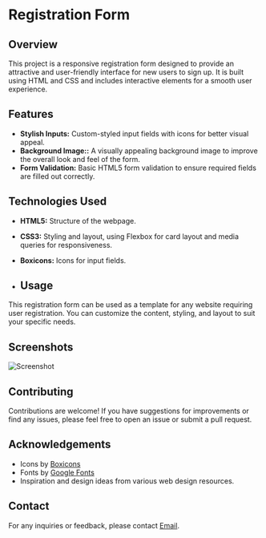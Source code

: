 # Registration Form

## Overview
This project is a responsive registration form designed to provide an attractive and user-friendly interface for new users to sign up. It is built using HTML and CSS and includes interactive elements for a smooth user experience.

## Features
- **Stylish Inputs:** Custom-styled input fields with icons for better visual appeal.
- **Background Image::** A visually appealing background image to improve the overall look and feel of the form.
- **Form Validation:** Basic HTML5 form validation to ensure required fields are filled out correctly.

## Technologies Used
- **HTML5:** Structure of the webpage.
- **CSS3:** Styling and layout, using Flexbox for card layout and media queries for responsiveness.
- **Boxicons:** Icons for input fields.

- ## Usage
This registration form can be used as a template for any website requiring user registration. You can customize the content, styling, and layout to suit your specific needs.

## Screenshots
![Screenshot](Screenshots/Screenshot1.png)

## Contributing
Contributions are welcome! If you have suggestions for improvements or find any issues, please feel free to open an issue or submit a pull request.

## Acknowledgements
- Icons by [Boxicons](https://boxicons.com/)
- Fonts by [Google Fonts](https://fonts.google.com/)
- Inspiration and design ideas from various web design resources.

## Contact
For any inquiries or feedback, please contact [Email](mailto:pvc14102002@gmail.com).
